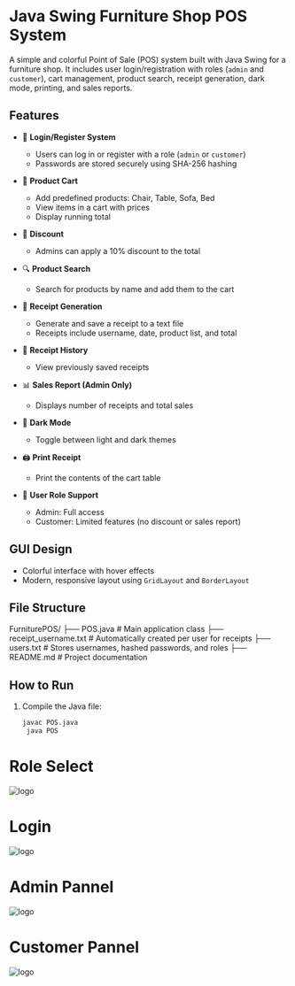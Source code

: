 # Java Swing Furniture Shop POS System

A simple and colorful Point of Sale (POS) system built with Java Swing for a furniture shop. It includes user login/registration with roles (`admin` and `customer`), cart management, product search, receipt generation, dark mode, printing, and sales reports.

## Features

- 🔐 **Login/Register System**

  - Users can log in or register with a role (`admin` or `customer`)
  - Passwords are stored securely using SHA-256 hashing

- 🛒 **Product Cart**

  - Add predefined products: Chair, Table, Sofa, Bed
  - View items in a cart with prices
  - Display running total

- 🎁 **Discount**

  - Admins can apply a 10% discount to the total

- 🔍 **Product Search**

  - Search for products by name and add them to the cart

- 🧾 **Receipt Generation**

  - Generate and save a receipt to a text file
  - Receipts include username, date, product list, and total

- 📁 **Receipt History**

  - View previously saved receipts

- 📊 **Sales Report (Admin Only)**

  - Displays number of receipts and total sales

- 🌙 **Dark Mode**

  - Toggle between light and dark themes

- 🖨️ **Print Receipt**

  - Print the contents of the cart table

- 👥 **User Role Support**
  - Admin: Full access
  - Customer: Limited features (no discount or sales report)

## GUI Design

- Colorful interface with hover effects
- Modern, responsive layout using `GridLayout` and `BorderLayout`

## File Structure

FurniturePOS/ ├── POS.java # Main application class ├── receipt_username.txt # Automatically created per user for receipts ├── users.txt # Stores usernames, hashed passwords, and roles ├── README.md # Project documentation

## How to Run

1. Compile the Java file:
   ```bash
   javac POS.java
    java POS
   
# Role Select 
![logo](https://github.com/Riajul-56/FrunitureShop/blob/main/Role.png)
# Login 
![logo](https://github.com/Riajul-56/FrunitureShop/blob/main/login.png)
# Admin Pannel
![logo](https://github.com/Riajul-56/FurnitureShop/blob/main/admin.png)
# Customer Pannel
![logo](https://github.com/Riajul-56/FurnitureShop/blob/main/customer.png)


